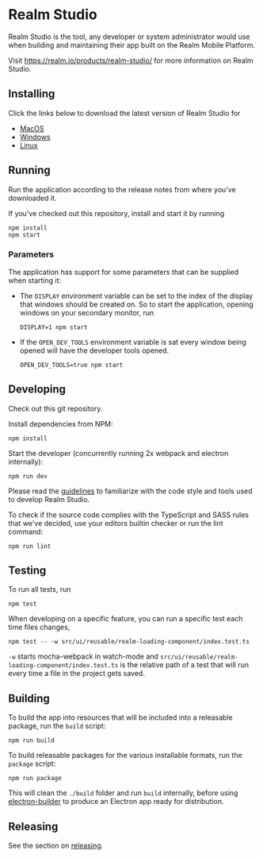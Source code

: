 # Realm Studio

Realm Studio is the tool, any developer or system administrator would use when building and maintaining their app built
on the Realm Mobile Platform.

Visit https://realm.io/products/realm-studio/ for more information on Realm Studio.

## Installing

Click the links below to download the latest version of Realm Studio for
- [MacOS](https://studio-releases.realm.io/latest/download/mac-dmg)
- [Windows](https://studio-releases.realm.io/latest/download/win-setup)
- [Linux](https://studio-releases.realm.io/latest/download/linux-appimage)

## Running

Run the application according to the release notes from where you've downloaded it.

If you've checked out this repository, install and start it by running

    npm install
    npm start

### Parameters

The application has support for some parameters that can be supplied when starting it:

- The `DISPLAY` environment variable can be set to the index of the display that windows should be created on.
  So to start the application, opening windows on your secondary monitor, run

      DISPLAY=1 npm start

- If the `OPEN_DEV_TOOLS` environment variable is sat every window being opened will have the developer tools opened.

      OPEN_DEV_TOOLS=true npm start

## Developing

Check out this git repository.

Install dependencies from NPM:

    npm install

Start the developer (concurrently running 2x webpack and electron internally):

    npm run dev

Please read the [guidelines](./GUIDELINES.md) to familiarize with the code style and tools used to develop Realm Studio.

To check if the source code complies with the TypeScript and SASS rules that we've decided, use your editors builtin
checker or run the lint command:

    npm run lint

## Testing

To run all tests, run

    npm test

When developing on a specific feature, you can run a specific test each time files changes,

    npm test -- -w src/ui/reusable/realm-loading-component/index.test.ts

`-w` starts mocha-webpack in watch-mode and `src/ui/reusable/realm-loading-component/index.test.ts` is the relative path
of a test that will run every time a file in the project gets saved.

## Building

To build the app into resources that will be included into a releasable package, run the `build` script:

    npm run build

To build releasable packages for the various installable formats, run the `package` script:

    npm run package

This will clean the `./build` folder and run `build` internally, before using
[electron-builder](https://www.npmjs.com/package/electron-builder) to produce an Electron app ready for distribution.

## Releasing

See the section on [releasing](./RELEASING.md).
